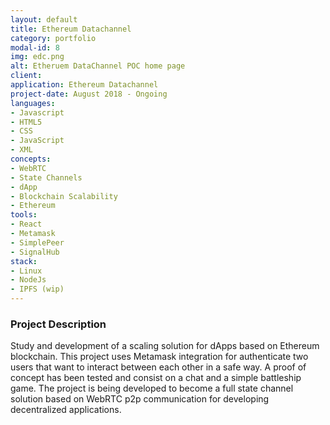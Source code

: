 ```yaml
---
layout: default
title: Ethereum Datachannel
category: portfolio
modal-id: 8
img: edc.png
alt: Etheruem DataChannel POC home page
client: 
application: Ethereum Datachannel
project-date: August 2018 - Ongoing
languages:
- Javascript
- HTML5
- CSS
- JavaScript
- XML
concepts:
- WebRTC
- State Channels
- dApp
- Blockchain Scalability
- Ethereum
tools:
- React
- Metamask
- SimplePeer
- SignalHub
stack:
- Linux
- NodeJs
- IPFS (wip)
---
```


### Project Description

Study and development of a scaling solution for dApps based on Ethereum blockchain.
This project uses Metamask integration for authenticate two users that want to interact between each other in a safe way.
A proof of concept has been tested and consist on a chat and a simple battleship game. 
The project is being developed to become a full state channel solution based on WebRTC p2p communication for developing decentralized applications.
